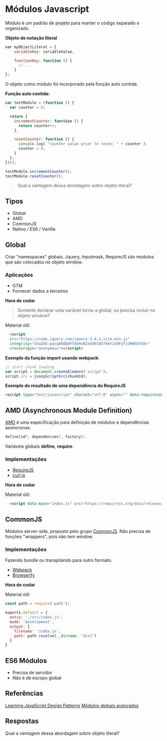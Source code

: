 # Módulos Javascript

Módulo é um padrão de projeto para manter o código separado e organizado.

**Objeto de notação literal**
```js
var myObjectLiteral = {
    variableKey: variableValue,

    functionKey: function () {
      // ...
    }
};
```

O objeto como módulo foi incorporado pela função auto contida.

**Função auto contida:**
```js
var testModule = (function () {
  var counter = 0;

  return {
    incrementCounter: function () {
      return counter++;
    },

    resetCounter: function () {
      console.log( "counter value prior to reset: " + counter );
      counter = 0;
    }
  };
})();

testModule.incrementCounter();
testModule.resetCounter();
```

> Qual a vantagem dessa abordagem sobre objeto literal?

## Tipos

- Global
- AMD
- CommonJS
- Nativo / ES6 / Vanilla

## Global

Criar "namespaces" globais.
Jquery, Inputmask, RequireJS são módulos que são colocados no objeto window.

### Aplicações

- GTM
- Fornecer dados a terceiros

**Hora de codar**

> Somente declarar uma variável torna-a global, ou precisa incluir no objeto window?

Material útil:
```html
  <script
  src="https://code.jquery.com/jquery-3.4.1.slim.min.js"
  integrity="sha256-pasqAKBDmFT4eHoN2ndd6lN370kFiGUFyTiUHWhU7k8="
  crossorigin="anonymous"></script>
```

**Exemplo da função import usando webpack:**

```js
// start chunk loading
var script = document.createElement('script');
script.src = jsonpScriptSrc(chunkId);
```

**Exemplo do resultado de uma dependência do RequireJS**

```html
<script type="text/javascript" charset="utf-8" async="" data-requirecontext="_" data-requiremodule="counter.js" src="counter.js"></script>
```

## AMD (Asynchronous Module Definition)

[AMD](https://github.com/amdjs/amdjs-api/blob/master/AMD.md) é uma especificação para definição de módulos e dependências assíncronas.

```js
define(id?, dependencies?, factory);
```

Variáveis globais **define**, **require**.

### Implementações

- [RequireJS](https://requirejs.org/)
- [curl.js](https://github.com/cujojs/curl)

**Hora de codar**

Material útil:
```html
  <script data-main="index.js" src="https://requirejs.org/docs/release/2.3.6/minified/require.js"></script>
```

## CommonJS

Módulos server-side, proposto pelo grupo [CommonJS](http://www.commonjs.org/). Não precisa de funções "wrappers", pois não tem window.

### Implementações

Fazendo bundle ou transpilando para outro formato.

- [Webpack](https://webpack.js.org/)
- [Browserify](http://browserify.org/)

**Hora de codar**

Material útil:
```js
const path = require('path');

exports.default = {
  entry: './src/index.js',
  mode: 'development',
  output: {
    filename: 'index.js',
    path: path.resolve(__dirname, "dist")
  }
}
```

## ES6 Módulos

- Precisa de servidor
- Não é de escopo global

## Referências

[Learning JavaScript Design Patterns](https://addyosmani.com/resources/essentialjsdesignpatterns/book/)
[Módulos globais avançados](http://www.adequatelygood.com/JavaScript-Module-Pattern-In-Depth.html)

## Respostas

Qual a vantagem dessa abordagem sobre objeto literal?
